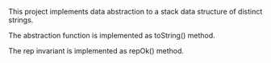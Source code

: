 This project implements data abstraction to a stack data structure of distinct strings. 

The abstraction function is implemented as toString() method.

The rep invariant is implemented as repOk() method.

